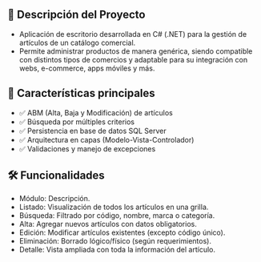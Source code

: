 ## 📌 Descripción del Proyecto
- Aplicación de escritorio desarrollada en C# (.NET) para la gestión de artículos de un catálogo comercial.
- Permite administrar productos de manera genérica, siendo compatible con distintos tipos de comercios y adaptable para su integración con webs, e-commerce, apps móviles y más.

## 🔹 Características principales
- ✅ ABM (Alta, Baja y Modificación) de artículos
- ✅ Búsqueda por múltiples criterios
- ✅ Persistencia en base de datos SQL Server
- ✅ Arquitectura en capas (Modelo-Vista-Controlador)
- ✅ Validaciones y manejo de excepciones

## 🛠️ Funcionalidades
- Módulo: Descripción.
- Listado: Visualización de todos los artículos en una grilla.
- Búsqueda: Filtrado por código, nombre, marca o categoría.
- Alta: Agregar nuevos artículos con datos obligatorios.
- Edición: Modificar artículos existentes (excepto código único).
- Eliminación: Borrado lógico/físico (según requerimientos).
- Detalle: Vista ampliada con toda la información del artículo.
